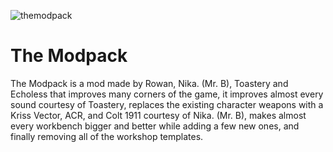 ![themodpack](https://github.com/echoless3484/TheModpack/assets/109392419/19e44af6-8861-417a-8025-8237390ea6eb)
# The Modpack
The Modpack is a mod made by Rowan, Nika. (Mr. B), Toastery and Echoless that improves many corners of the game, it improves almost every sound courtesy of Toastery, replaces the existing character weapons with a Kriss Vector, ACR, and Colt 1911 courtesy of Nika. (Mr. B), makes almost every workbench bigger and better while adding a few new ones, and finally removing all of the workshop templates.
